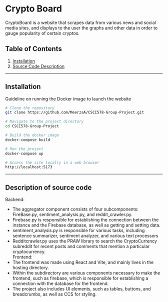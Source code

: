 # Crypto Board 

CryptoBoard is a website that scrapes data from various news and social media sites,
and displays to the user the graphs and other data in order to gauge popularity of certain cryptos.

## Table of Contents
1. [Installation](#installation)
2. [Source Code Description](#sourcecode)

---

## Installation

Guideline on running the Docker image to launch the website

```bash
# Clone the repository
git clone https://github.com/MeerzaA/CSCI578-Group-Project.git

# Navigate to the project directory
cd CSCI578-Group-Project

# Build the docker image 
docker-compose build

# Run the project
docker-compose up

# Access the site locally in a web browser
http://localhost:5173
```
---

## Description of source code
Backend:
- The aggregator component consists of four subcomponents: FireBase.py, sentiment_analysis.py, and reddit_crawler.py.
- Firebase.py is responsible for establishing the connection between the instance and the Firebase database, as well as getting and setting data. 
- sentiment_analysis.py is responsible for various tasks, including sentence summarizer, sentiment analyzer, and various text processors 
- Redditcrawler.py uses the PRAW library to search the CryptoCurrency subreddit for recent posts and comments that mention a particular cryptocurrency.  
Frontend:
- The frontend was made using React and Vite, and mainly lives in the hosting directory.
- Within the subdirectory are various components necessary to make the frontend, such as firebase, which is responsible for establishing a connection with the database for the frontend.
- The project also includes UI elements, such as tables, buttons, and breadcrumbs, as well as CCS for styling.
